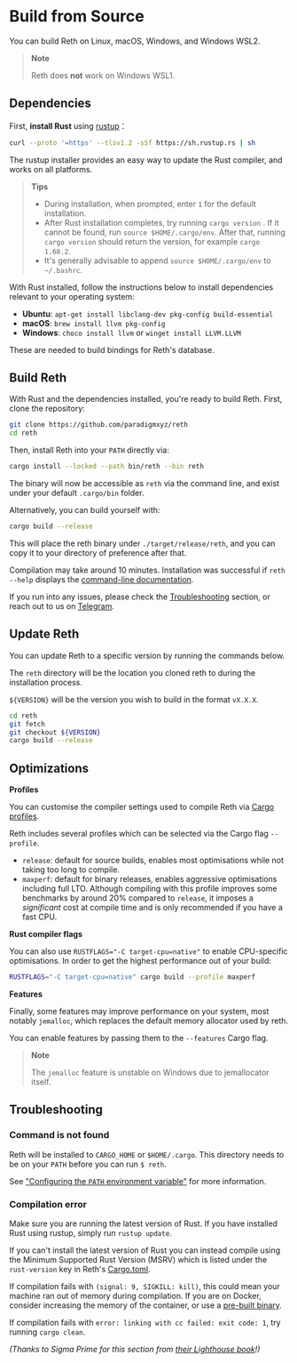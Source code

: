 # Build from Source

You can build Reth on Linux, macOS, Windows, and Windows WSL2.

> **Note**
>
> Reth does **not** work on Windows WSL1.

## Dependencies

First, **install Rust** using [rustup](https://rustup.rs/)： 

```bash
curl --proto '=https' --tlsv1.2 -sSf https://sh.rustup.rs | sh
```

The rustup installer provides an easy way to update the Rust compiler, and works on all platforms.

> **Tips**
>
> - During installation, when prompted, enter `1` for the default installation.
> - After Rust installation completes, try running `cargo version` . If it cannot
>   be found, run `source $HOME/.cargo/env`. After that, running `cargo version` should return the version, for example `cargo 1.68.2`.
> - It's generally advisable to append `source $HOME/.cargo/env` to `~/.bashrc`.

With Rust installed, follow the instructions below to install dependencies relevant to your
operating system:

- **Ubuntu**: `apt-get install libclang-dev pkg-config build-essential`
- **macOS**: `brew install llvm pkg-config`
- **Windows**: `choco install llvm` or `winget install LLVM.LLVM`

These are needed to build bindings for Reth's database.

## Build Reth

With Rust and the dependencies installed, you're ready to build Reth. First, clone the repository:

```bash
git clone https://github.com/paradigmxyz/reth
cd reth
```

Then, install Reth into your `PATH` directly via:

```bash
cargo install --locked --path bin/reth --bin reth
```

The binary will now be accessible as `reth` via the command line, and exist under your default `.cargo/bin` folder.

Alternatively, you can build yourself with:

```bash
cargo build --release
```

This will place the reth binary under `./target/release/reth`, and you can copy it to your directory of preference after that.

Compilation may take around 10 minutes. Installation was successful if `reth --help` displays the [command-line documentation](../cli/cli.md).

If you run into any issues, please check the [Troubleshooting](#troubleshooting) section, or reach out to us on [Telegram](https://t.me/paradigm_reth).

## Update Reth

You can update Reth to a specific version by running the commands below.

The `reth` directory will be the location you cloned reth to during the installation process.

`${VERSION}` will be the version you wish to build in the format `vX.X.X`.

```bash
cd reth
git fetch
git checkout ${VERSION}
cargo build --release
```

## Optimizations

**Profiles**

You can customise the compiler settings used to compile Reth via
[Cargo profiles](https://doc.rust-lang.org/cargo/reference/profiles.html).

Reth includes several profiles which can be selected via the Cargo flag `--profile`.

* `release`: default for source builds, enables most optimisations while not taking too long to
  compile.
* `maxperf`: default for binary releases, enables aggressive optimisations including full LTO.
  Although compiling with this profile improves some benchmarks by around 20% compared to `release`,
  it imposes a _significant_ cost at compile time and is only recommended if you have a fast CPU.

**Rust compiler flags**

You can also use `RUSTFLAGS="-C target-cpu=native"` to enable CPU-specific optimisations. In order to get
the highest performance out of your build:

```bash
RUSTFLAGS="-C target-cpu=native" cargo build --profile maxperf
```

**Features**

Finally, some features may improve performance on your system, most notably `jemalloc`, which replaces the default memory allocator used by reth.

You can enable features by passing them to the `--features` Cargo flag.

> **Note**
> 
> The `jemalloc` feature is unstable on Windows due to jemallocator itself.

## Troubleshooting

### Command is not found

Reth will be installed to `CARGO_HOME` or `$HOME/.cargo`. This directory needs to be on your `PATH` before you can run `$ reth`.

See ["Configuring the `PATH` environment variable"](https://www.rust-lang.org/tools/install) for more information.

### Compilation error

Make sure you are running the latest version of Rust. If you have installed Rust using rustup, simply run `rustup update`.

If you can't install the latest version of Rust you can instead compile using the Minimum Supported
Rust Version (MSRV) which is listed under the `rust-version` key in Reth's
[Cargo.toml](https://github.com/paradigmxyz/reth/blob/main/Cargo.toml).

If compilation fails with `(signal: 9, SIGKILL: kill)`, this could mean your machine ran out of
memory during compilation. If you are on Docker, consider increasing the memory of the container, or use a [pre-built
binary](../installation/binaries.md).

If compilation fails with `error: linking with cc failed: exit code: 1`, try running `cargo clean`.

_(Thanks to Sigma Prime for this section from [their Lighthouse book](https://lighthouse-book.sigmaprime.io/installation.html)!)_
